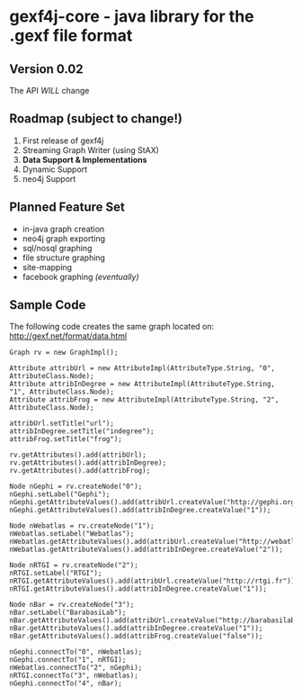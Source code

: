 gexf4j-core - java library for the .gexf file format
=================

Version 0.02
------------------
The API *WILL* change

Roadmap (subject to change!)
------------------
1. First release of gexf4j
2. Streaming Graph Writer (using StAX)
3. **Data Support & Implementations**
4. Dynamic Support
5. neo4j Support

Planned Feature Set
-----------------
* in-java graph creation
* neo4j graph exporting
* sql/nosql graphing
* file structure graphing
* site-mapping
* facebook graphing *(eventually)*

Sample Code
------------------
The following code creates the same graph located on: http://gexf.net/format/data.html

	Graph rv = new GraphImpl();

	Attribute attribUrl = new AttributeImpl(AttributeType.String, "0", AttributeClass.Node);
	Attribute attribInDegree = new AttributeImpl(AttributeType.String, "1", AttributeClass.Node);
	Attribute attribFrog = new AttributeImpl(AttributeType.String, "2", AttributeClass.Node);

	attribUrl.setTitle("url");
	attribInDegree.setTitle("indegree");
	attribFrog.setTitle("frog");

	rv.getAttributes().add(attribUrl);
	rv.getAttributes().add(attribInDegree);
	rv.getAttributes().add(attribFrog);

	Node nGephi = rv.createNode("0");
	nGephi.setLabel("Gephi");
	nGephi.getAttributeValues().add(attribUrl.createValue("http://gephi.org"));
	nGephi.getAttributeValues().add(attribInDegree.createValue("1"));

	Node nWebatlas = rv.createNode("1");
	nWebatlas.setLabel("Webatlas");
	nWebatlas.getAttributeValues().add(attribUrl.createValue("http://webatlas.fr"));
	nWebatlas.getAttributeValues().add(attribInDegree.createValue("2"));

	Node nRTGI = rv.createNode("2");
	nRTGI.setLabel("RTGI");
	nRTGI.getAttributeValues().add(attribUrl.createValue("http://rtgi.fr"));
	nRTGI.getAttributeValues().add(attribInDegree.createValue("1"));

	Node nBar = rv.createNode("3");
	nBar.setLabel("BarabasiLab");
	nBar.getAttributeValues().add(attribUrl.createValue("http://barabasilab.com"));
	nBar.getAttributeValues().add(attribInDegree.createValue("1"));
	nBar.getAttributeValues().add(attribFrog.createValue("false"));

	nGephi.connectTo("0", nWebatlas);
	nGephi.connectTo("1", nRTGI);
	nWebatlas.connectTo("2", nGephi);
	nRTGI.connectTo("3", nWebatlas);
	nGephi.connectTo("4", nBar);